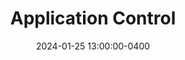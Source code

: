 ---
layout: post
title: Application Control
date: 2024-01-25 13:00:00-0400
description: Assessing Application Control
tags: ACSC PSPF ASD ACSC application-control
categories: Essential-Eight
thumbnail: /assets/img/2023-essentialeight.png
related_posts: true
toc:
  sidebar: left
featured: false
---